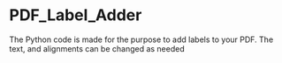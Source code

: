# PDF_Label_Adder
The Python code is made for the purpose to add labels to your PDF. The text, and alignments can be changed as needed
